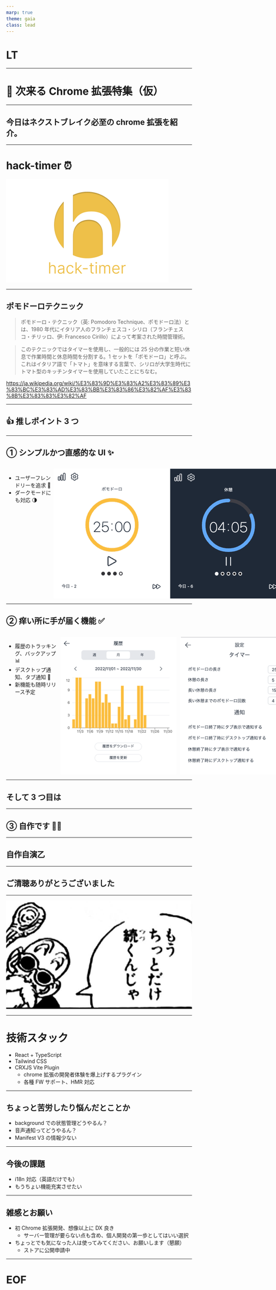 ```yaml
---
marp: true
theme: gaia
class: lead
---
```


# LT

---

# 🎉 次来る Chrome 拡張特集（仮）

---

## 今日はネクストブレイク必至の chrome 拡張を紹介。

---

# hack-timer ⏰

![](img/promotion.png)

---

## ポモドーロテクニック

> ポモドーロ・テクニック（英: Pomodoro Technique、ポモドーロ法）とは、1980 年代にイタリア人のフランチェスコ・シリロ（フランチェスコ・チリッロ、伊: Francesco Cirillo）によって考案された時間管理術。

> このテクニックではタイマーを使用し、一般的には 25 分の作業と短い休息で作業時間と休息時間を分割する。1 セットを「ポモドーロ」と呼ぶ。これはイタリア語で「トマト」を意味する言葉で、シリロが大学生時代にトマト型のキッチンタイマーを使用していたことにちなむ。

https://ja.wikipedia.org/wiki/%E3%83%9D%E3%83%A2%E3%83%89%E3%83%BC%E3%83%AD%E3%83%BB%E3%83%86%E3%82%AF%E3%83%8B%E3%83%83%E3%82%AF

---

## 👍 推しポイント 3 つ

---

## ① シンプルかつ直感的な UI ✨

<div style="display: flex; margin-top: 30px;">
<div>
<ul>
<li>ユーザーフレンドリーを追求 👀</li>
<li>ダークモードにも対応 🌗</li>
</ul>
</div>
<div style="display: flex;">
<img src="img/timer.png"/>
<img src="img/timer_dark.png"/>
</div>
</div>

---

## ② 痒い所に手が届く機能 ✅

<div style="display: flex; margin-top: 30px;">
<div>
<ul>
<li>履歴のトラッキング、バックアップ 📊</li>
<li>デスクトップ通知、タブ通知 🔔</li>
<li>新機能も随時リリース予定</li>
</ul>
</div>
<div style="display: flex;">
<img src="img/history.png" style="margin-right: 10px;"/>
<img src="img/settings.png"/>
</div>
</div>

---

## そして 3 つ目は

---

## ③ 自作です 💂‍♂️

---

## 自作自演乙

---

## ご清聴ありがとうございました

---

![](img/sennin.jpg)

---

# 技術スタック

- React + TypeScript
- Tailwind CSS
- CRXJS Vite Plugin
  - chrome 拡張の開発者体験を爆上げするプラグイン
  - 各種 FW サポート、HMR 対応

---

## ちょっと苦労したり悩んだとことか

- background での状態管理どうやるん？
- 音声通知ってどうやるん？
- Manifest V3 の情報少ない

---

## 今後の課題

- i18n 対応（英語だけでも）
- もうちょい機能充実させたい

---

## 雑感とお願い

- 初 Chrome 拡張開発、想像以上に DX 良き
  - サーバー管理が要らない点も含め、個人開発の第一歩としてはいい選択
- ちょっとでも気になった人は使ってみてください、お願いします（懇願）
  - ストアに公開申請中

---

# EOF
